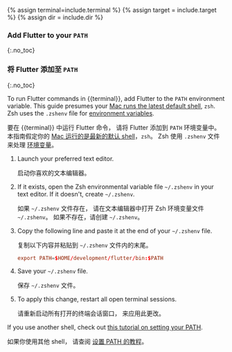 {% assign terminal=include.terminal %}
{% assign target = include.target %}
{% assign dir = include.dir %}

### Add Flutter to your `PATH`
{:.no_toc}

### 将 Flutter 添加至 `PATH`
{:.no_toc}

To run Flutter commands in {{terminal}},
add Flutter to the `PATH` environment variable.
This guide presumes your [Mac runs the latest default shell][zsh-mac], `zsh`.
Zsh uses the `.zshenv` file for [environment variables][envvar].

要在 {{terminal}} 中运行 Flutter 命令，
请将 Flutter 添加到 `PATH` 环境变量中。
本指南假定你的 [Mac 运行的是最新的默认 shell][zsh-mac]，`zsh`。
Zsh 使用 `.zshenv` 文件来处理 [环境变量][envvar]。

1. Launch your preferred text editor.

   启动你喜欢的文本编辑器。

1. If it exists, open the Zsh environmental variable file `~/.zshenv`
   in your text editor. If it doesn't, create `~/.zshenv`.

   如果 `~/.zshenv` 文件存在，
   请在文本编辑器中打开 Zsh 环境变量文件 `~/.zshenv`。
   如果不存在，请创建 `~/.zshenv`。

1. Copy the following line and paste it at the end of your `~/.zshenv` file.

   复制以下内容并粘贴到 `~/.zshenv` 文件内的末尾。

   ```conf
   export PATH=$HOME/development/flutter/bin:$PATH
   ```

1. Save your `~/.zshenv` file.

   保存 `~/.zshenv` 文件。

1. To apply this change, restart all open terminal sessions.

   请重新启动所有打开的终端会话窗口，
   来应用此更改。

If you use another shell,
check out [this tutorial on setting your PATH][other-path].

如果你使用其他 shell，
请查阅 [设置 PATH 的教程][other-path]。

[zsh-mac]: https://support.apple.com/en-us/102360
[envvar]: https://zsh.sourceforge.io/Intro/intro_3.html
[other-path]: https://www.cyberciti.biz/faq/unix-linux-adding-path/
